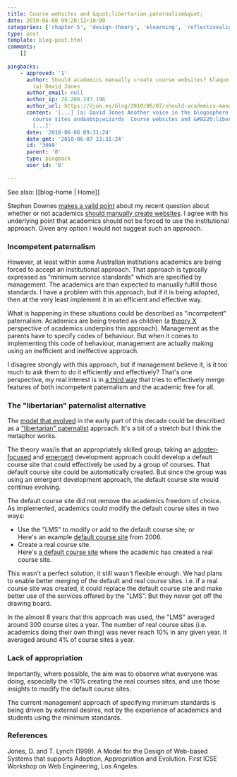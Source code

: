 ```yaml
---
title: Course websites and &quot;libertarian paternalism&quot;
date: 2010-06-08 09:28:12+10:00
categories: ['chapter-5', 'design-theory', 'elearning', 'reflectivealignment', 'thesis', 'webfuse']
type: post
template: blog-post.html
comments:
    []
    
pingbacks:
    - approved: '1'
      author: Should academics manually create course websites? &laquo; The Weblog of
        (a) David Jones
      author_email: null
      author_ip: 74.200.243.196
      author_url: https://djon.es/blog/2010/06/07/should-academics-manually-create-course-websites/
      content: '[...] (a) David Jones Another voice in the blogosphere    &laquo; Default
        course sites and&nbsp;wizards  Course websites and &#8220;libertarian&nbsp;paternalism&#8221;
        [...]'
      date: '2010-06-08 09:31:24'
      date_gmt: '2010-06-07 23:31:24'
      id: '3099'
      parent: '0'
      type: pingback
      user_id: '0'
    
---
```


See also: [[blog-home | Home]]

Stephen Downes [makes a valid point](http://www.downes.ca/cgi-bin/page.cgi?post=52617) about my recent question about whether or not academics [should manually create websites](/blog2/2010/06/07/should-academics-manually-create-course-websites/). I agree with his underlying point that academics should not be forced to use the institutional approach. Given any option I would not suggest such an approach.

### Incompetent paternalism

However, at least within some Australian institutions academics are being forced to accept an institutional approach. That approach is typically expressed as "minimum service standards" which are specified by management. The academics are than expected to manually fulfill those standards. I have a problem with this approach, but if it is being adopted, then at the very least implement it in an efficient and effective way.

What is happening in these situations could be described as "incompetent" paternalism. Academics are being treated as children (a [theory X](http://en.wikipedia.org/wiki/Theory_X) perspective of academics underpins this approach). Management as the parents have to specify codes of behaviour. But when it comes to implementing this code of behaviour, management are actually making using an inefficient and ineffective approach.

I disagree strongly with this approach, but if management believe it, is it too much to ask them to do it efficiently and effectively? That's one perspective, my real interest is in [a third way](/blog2/2010/05/31/the-need-for-a-third-way/) that tries to effectively merge features of both incompetent paternalism and the academic free for all.

### The "libertarian" paternalist alternative

The [model that evolved](/blog2/2010/06/07/default-course-sites-and-wizards/) in the early part of this decade could be described as a ["libertarian" paternalist](http://en.wikipedia.org/wiki/Soft_paternalism) approach. It's a bit of a stretch but I think the metaphor works.

The theory was/is that an appropriately skilled group, taking an [adopter-focused](/blog2/2010/06/04/adopter-focused-development-and-diffusion-theory/) and [emergent](/blog2/2010/06/05/emergent-and-agile-development/) development approach could develop a default course site that could effectively be used by a group of courses. That default course site could be automatically created. But since the group was using an emergent development approach, the default course site would continue evolving.

The default course site did not remove the academics freedom of choice. As implemented, academics could modify the default course sites in two ways:

- Use the "LMS" to modify or add to the default course site; or  
    Here's an example [default course site](http://webfuse.cqu.edu.au/Courses/2006/T2/COIS20025/) from 2006.
- Create a real course site.  
    Here's [a default course site](http://webfuse.cqu.edu.au/Courses/2006/T1/MMST11002/) where the academic has created a real course site.

This wasn't a perfect solution, it still wasn't flexible enough. We had plans to enable better merging of the default and real course sites. i.e. if a real course site was created, it could replace the default course site and make better use of the services offered by the "LMS". But they never got off the drawing board.

In the almost 8 years that this approach was used, the "LMS" averaged around 300 course sites a year. The number of real course sites (i.e. academics doing their own thing) was never reach 10% in any given year. It averaged around 4% of course sites a year.

### Lack of appropriation

Importantly, where possible, the aim was to observe what everyone was doing, especially the <10% creating the real courses sites, and use those insights to modify the default course sites.

The current management approach of specifying minimum standards is being driven by external desires, not by the experience of academics and students using the minimum standards.

### References

Jones, D. and T. Lynch (1999). A Model for the Design of Web-based Systems that supports Adoption, Appropriation and Evolution. First ICSE Workshop on Web Engineering, Los Angeles.